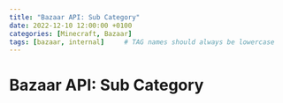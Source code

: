 ```yaml
---
title: "Bazaar API: Sub Category"
date: 2022-12-10 12:00:00 +0100
categories: [Minecraft, Bazaar]
tags: [bazaar, internal]     # TAG names should always be lowercase
---
```


# Bazaar API: Sub Category

